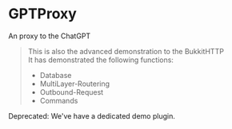 # GPTProxy
An proxy to the ChatGPT

> This is also the advanced demonstration to the BukkitHTTP  
> It has demonstrated the following functions:  
> - Database
> - MultiLayer-Routering
> - Outbound-Request
> - Commands

Deprecated: We've have a dedicated demo plugin.
